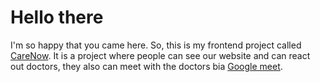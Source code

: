 # Hello there

I'm so happy that you came here. So, this is my frontend project called <a href="https://care-now.netlify.app/">CareNow<a/>. It is a project where people can see our website and can react out doctors, they also can meet with the doctors bia <a href='https://meet.google.com/'>Google meet<a/>. 
